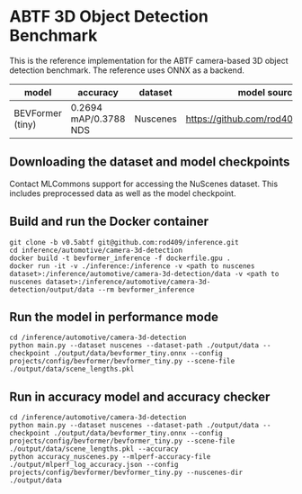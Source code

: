 # ABTF 3D Object Detection Benchmark

This is the reference implementation for the ABTF camera-based 3D object detection benchmark. The reference uses ONNX as a backend.

| model | accuracy | dataset | model source | precision |
| ---- | ---- | ---- | ---- | ---- |
| BEVFormer (tiny) | 0.2694 mAP/0.3788 NDS | Nuscenes | https://github.com/rod409/BEVFormer | fp32 |

## Downloading the dataset and model checkpoints

Contact MLCommons support for accessing the NuScenes dataset. This includes preprocessed data as well as the model checkpoint.

## Build and run the Docker container

```
git clone -b v0.5abtf git@github.com:rod409/inference.git
cd inference/automotive/camera-3d-detection
docker build -t bevformer_inference -f dockerfile.gpu .
docker run -it -v ./inference:/inference -v <path to nuscenes dataset>:/inference/automotive/camera-3d-detection/data -v <path to nuscenes dataset>:/inference/automotive/camera-3d-detection/output/data --rm bevformer_inference
```

## Run the model in performance mode
```
cd /inference/automotive/camera-3d-detection
python main.py --dataset nuscenes --dataset-path ./output/data --checkpoint ./output/data/bevformer_tiny.onnx --config projects/config/bevformer/bevformer_tiny.py --scene-file ./output/data/scene_lengths.pkl
```

## Run in accuracy model and accuracy checker
```
cd /inference/automotive/camera-3d-detection
python main.py --dataset nuscenes --dataset-path ./output/data --checkpoint ./output/data/bevformer_tiny.onnx --config projects/config/bevformer/bevformer_tiny.py --scene-file ./output/data/scene_lengths.pkl --accuracy
python accuracy_nuscenes.py --mlperf-accuracy-file ./output/mlperf_log_accuracy.json --config projects/config/bevformer/bevformer_tiny.py --nuscenes-dir ./output/data
```
